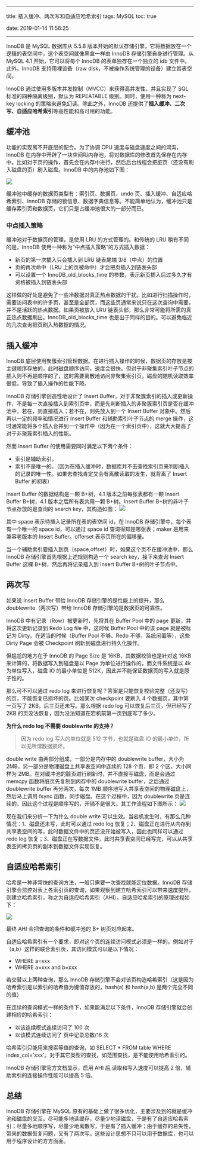 ﻿---

title: 插入缓冲、两次写和自适应哈希索引
tags: MySQL
toc: true

date: 2019-01-14 11:56:25

---
<!--more-->
InnoDB 是 MySQL 数据库从 5.5.8 版本开始的默认存储引擎，它将数据放在一个逻辑的表空间中，这个表空间就像黑盒一样由 InnoDB 存储引擎自身进行管理。从 MySQL 4.1 开始，它可以将每个 InnoDB 的表单独存在一个独立的 idb 文件中。此外，InnoDB 支持用裸设备（raw disk，不被操作系统管理的设备）建立其表空间。

InnoDB 通过使用多版本并发控制（MVCC）来获得高并发性，并且实现了 SQL 标准的四种隔离级别，默认为 REPEATABLE 级别。同时，使用一种称为 next-key locking 的策略来避免幻读。除此之外，InnoDB 还提供了**插入缓冲、二次写、自适应哈希索引**等高性能和高可用的功能。

## 缓冲池

功能的实现离不开底层的配合。为了协调 CPU 速度与磁盘速度之间的鸿沟，InnoDB 在内存中开辟了一块空间叫内存池，将对数据库的修改首先保存在内存中。比如对于页的操作，首先会在内存中进行，然后后台线程会把脏页（还没有刷入磁盘的页）刷入磁盘。InnoDB 中的内存池如下图：

<img src="./插入缓冲、两次写和自适应哈希索引/内存池.png">

缓冲池中缓存的数据页类型有：索引页、数据页、undo 页、插入缓冲、自适应哈希索引、InnoDB 存储的锁信息、数据字典信息等。不能简单地认为，缓冲池只是缓存索引页和数据页，它们只是占缓冲池很大的一部分而已。

### 中点插入策略

缓冲池对于数据页的管理，是使用 LRU 的方式管理的。和传统的 LRU 稍有不同的是，InnoDB 使用一种称为“中点插入策略”的方式插入数据：
- 新页的第一次插入只会插入到 LRU 链表尾端 3/8（中点）的位置
- 页的再次命中（LRU 上的页被命中）才会把页插入到链表头部
- 可以设置一个 InnoDB_old_blocks_time 的参数，表示新页插入后过多久才有资格被插入到链表头部

这样做的好处是避免了一些冷数据对真正热点数据的干扰。比如进行扫描操作时，需要访问表中的许多页，甚至是全部页，而这些页通常来说只在这次查询中需要，并不是活跃的热点数据。如果页被放入 LRU 链表头部，那么非常可能将所需的真正热点数据刷出。InnoDB_old_blocks_time 也是出于同样的目的。可以避免临近的几次查询把页刷入热数据的情况。

## 插入缓冲

InnoDB 底层使用聚簇索引管理数据。在进行插入操作的时候，数据页的存放是按主键顺序存放的，此时磁盘顺序访问，速度会很快。但对于非聚集索引叶子节点的插入则不再是顺序的了，这时需要离散地访问非聚集索引页，磁盘的随机读取效率很低，导致了插入操作的性能下降。

InnoDB 存储引擎创造性地设计了 Insert Buffer，对于非聚簇索引的插入或更新操作，不是每一次直接插入到索引页中，而是先判断插入的非聚簇索引页是否在缓冲池中，若在，则直接插入；若不在，则先放入到一个 Insert Buffer 对象中。然后再以一定的频率和情况进行 Insert Buffer 和辅助索引叶子节点的 merge 操作，这时通常能将多个插入合并到一个操作中（因为在一个索引页中），这就大大提高了对于非聚簇索引插入的性能。

然而 Insert Buffer 的使用需要同时满足以下两个条件：
- 索引是辅助索引。
- 索引不是唯一的。（因为在插入缓冲时，数据库并不去查找索引页来判断插入的记录的唯一性。如果去查找肯定又会有离散读取的发生，就背离了 Insert Buffer 的初衷）

Insert Buffer 的数据结构是一颗 B+树，4.1 版本之前每张表都有一颗 Insert Buffer B+树，4.1 版本之后所有表共用一颗 B+树。Insert Buffer B+树的非叶子节点存放的是查询的 search key，其构造如图：
<img src="./插入缓冲、两次写和自适应哈希索引/插入缓冲非叶子节点.png">

其中 space 表示待插入记录所在表的表空间 id，在 InnoDB 存储引擎中，每个表有一个唯一的 space id，可以通过 space id 查询得知是哪张表；maker 是用来兼容老版本的 Insert Buffer。offerset 表示页所在的偏移量。

当一个辅助索引要插入到页（space,offset）时，如果这个页不在缓冲池中，那么 InnoDB 存储引擎首先根据上述规则构造一个 search key，接下来查询 Insert Buffer 这棵 B+树，然后再将记录插入到 Insert Buffer B+树的叶子节点中。

## 两次写

如果说 Insert Buffer 带给 InnoDB 存储引擎的是性能上的提升，那么 doublewrite（两次写）带给 InnoDB 存储引擎的是数据页的可靠性。

InnoDB 中有记录（Row）被更新时，先将其在 Buffer Pool 中的 page 更新，并将这次更新记录到 Redo Log file 中，这时候 Buffer Pool 中的该 page 就是被标记为 Dirty。在适当的时候（Buffer Pool 不够、Redo 不够，系统闲置等），这些 Dirty Page 会被 Checkpoint 刷新到磁盘进行持久化操作。

但尴尬的地方在于 InnoDB 的 Page Size 是 16KB，其数据校验也是针对这 16KB 来计算的，将数据写入到磁盘是以 Page 为单位进行操作的，而文件系统是以 4k 为单位写入，磁盘 IO 的最小单位是 512K，因此并不能保证数据页的写入就是原子性的。

那么可不可以通过 redo log 来进行恢复呢？答案是只能恢复校验完整（还没写）的页，不能恢复已损坏的页。比如某次 checkpoint 要刷入 4 个数据页，其中第一页写了 2KB，后三页还未写。那么根据 redo log 可以恢复后三页，但已经写了 2KB 的页没法恢复，因为没法知道在宕机前第一页到底写了多少。

**为什么 redo log 不需要 doublewrite 的支持？**
> 因为 redo log 写入的单位就是 512 字节，也就是磁盘 IO 的最小单位，所以无所谓数据损坏。

double write 由两部分组成，一部分是内存中的 doublewrite buffer，大小为 2MB，另一部分是物理磁盘上共享表空间中连续的 128 个页，即 2 个区，大小同样为 2MB。在对缓冲池的脏页进行刷新时，并不直接写磁盘，而是会通过 memcpy 函数将脏页先复制到内存中的 doublewrite buffer，之后通过 doublewrite buffer 再分两次，每次 1MB 顺序地写入共享表空间的物理磁盘上，然后马上调用 fsync 函数，同步磁盘。在这个过程中，因为 doublewrite 页是连续的，因此这个过程是顺序写的，开销不是很大。其工作流程如下图所示：
<img src="./插入缓冲、两次写和自适应哈希索引/两次写工作流程.png">

现在我们来分析一下为什么 double write 可以生效。当宕机发生时，有那么几种情况：1、磁盘还未写，此时可以通过 redo log 恢复；2、磁盘正在进行从内存到共享表空间的写，此时数据文件中的页还没开始被写入，因此也同样可以通过 redo log 恢复；3、磁盘正在写数据文件，此时共享表空间已经写完，可以从共享表空间拷贝页的副本到数据文件实现恢复。

## 自适应哈希索引

哈希是一种非常快的查询方法，一般只需要一次查找就能定位数据。InnoDB 存储引擎会监控对表上各索引页的查询，如果观察到建立哈希索引可以带来速度提升，则建立哈希索引，称之为自适应哈希索引（AHI）。自适应哈希索引的原理过程如下：

<img src="./插入缓冲、两次写和自适应哈希索引/自适应哈希索引.png">

最终 AHI 会把查询的条件和缓冲池的 B+ 树页对应起来。

自适应哈希索引有一个要求，即对这个页的连续访问模式必须是一样的。例如对于（a,b）这样的联合索引页，其访问模式可以是以下情况：
- WHERE a=xxx
- WHERE a=xxx and b=xxx

若交替以上两种查询，那么 InnoDB 存储引擎不会对该页构造哈希索引（这是因为哈希索引是以索引的哈希值为键值存放的，hash(a) 和 hash(a,b) 是两个完全不同的值）

在连续的查询模式一样的条件下，如果能满足以下条件，InnoDB 存储引擎就会创建相应的哈希索引：
- 以该连续模式连续访问了 100 次
- 以该模式连续访问了 页中记录总数/16 次

哈希索引只能用来搜索等值的查询，如 SELECT * FROM table WHERE index_col='xxx'。对于其它类型的查找，如范围查找，是不能使用哈希索引的。

InnoDB 存储引擎官方文档显示，启用 AHI 后,读取和写入速度可以提高 2 倍，辅助索引的连接操作性能可以提高 5 倍。 

## 总结

InnoDB 存储引擎在 MySQL 原有的基础上做了很多优化，主要涉及到的就是缓冲池和磁盘的交互。尽可能多地读缓存，尽量少地读磁盘，于是有了自适应哈希索引；尽量多地顺序写，尽量少地离散写，于是有了插入缓冲；由于缓存的易失性，带来的数据恢复问题，又有了两次写。这些设计思想不只可以用于数据库，也可以用于程序设计的方方面面。


